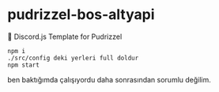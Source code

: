 # pudrizzel-bos-altyapi
💙 Discord.js Template for Pudrizzel

```
npm i
./src/config deki yerleri full doldur
npm start
```

ben baktığımda çalışıyordu daha sonrasından sorumlu değilim.
